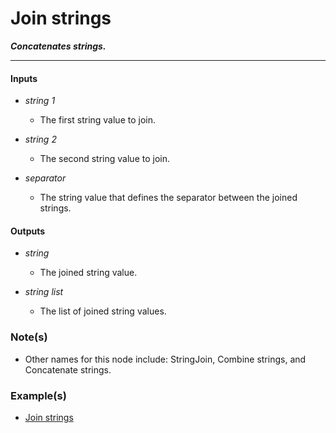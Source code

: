 # Join strings

**_Concatenates strings._**

---


#### Inputs

* _string 1_

  * The first string value to join.

* _string 2_

  * The second string value to join.

* _separator_

  * The string value that defines the separator between the joined strings.


#### Outputs

* _string_

  * The joined string value.

* _string list_

  * The list of joined string values.


### Note(s)

* Other names for this node include: StringJoin, Combine strings, and Concatenate strings.


### Example(s)

* <a href="https://creator.trimble.com/graph?layout=right&assetURI=whp:2d0f06e6-c37c-42cf-a069-e6e130dbe9e5&version=latest" target="_blank">Join strings</a>
